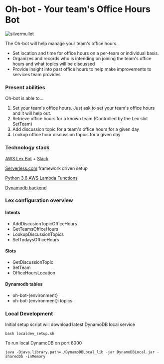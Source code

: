 <!--
title: Oh-bot (Office Hours Bot)
description: Running office hours can be a great way to divert interrupts a team or individual has on a daily basis. However, managing your office hours and knowing what to expect at schedule office hours can be a challenge. The Oh-bot will help manage your team's office hours. This bot will provide insight into when office hours are available and will gather up expected topics for you. Oh-bot also helps records office hour interactions for future review as well.
layout: Doc
-->
# Oh-bot - Your team's Office Hours Bot

![silvermullet](https://user-images.githubusercontent.com/538171/28157153-44a1ff6e-6751-11e7-8921-25b01367e313.jpeg)

The Oh-bot will help manage your team's office hours.

* Set location and time for office hours on a per-team or individual basis.
* Organizes and records who is intending on joining the team's office hours and what topics will be discussed
* Provide insight into past office hours to help make improvements to services team provides


### Present abilities

Oh-bot is able to...
 1. Set your team's office hours. Just ask to set your team's office hours and it will help out.
 2. Retrieve office hours for a known team (Controlled by the Lex slot SetTeam)
 3. Add discussion topic for a team's office hours for a given day
 4. Lookup office hour discussion topics for a given day


### Technology stack

[AWS Lex Bot](https://docs.aws.amazon.com/lex/latest/dg/what-is.html) + [Slack](https://slack.com/)

[Serverless.com](https://serverless.com/framework/docs/) framework driven setup

[Python 3.6 AWS Lambda Functions](https://aws.amazon.com/about-aws/whats-new/2017/04/aws-lambda-supports-python-3-6/)

[Dynamodb backend](https://aws.amazon.com/documentation/dynamodb/)


### Lex configuration overview

#### Intents
 * AddDiscusionTopicOfficeHours
 * GetTeamsOfficeHours
 * LookupDiscussionTopics
 * SetTodaysOfficeHours

#### Slots
 * GetDiscussionTopic
 * SetTeam
 * OfficeHoursLocation

#### Dynamodb tables
 * oh-bot-{environment}
 * oh-bot-{environment}-topics

### Local Development

Initial setup script will download latest DynamoDB local service

```
bash localdev_setup.sh
```

To run local DynamoDB on port 8000

```
java -Djava.library.path=./DynamoDBLocal_lib -jar DynamoDBLocal.jar -sharedDb -inMemory
```

